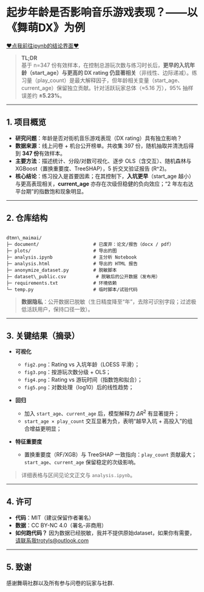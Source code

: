
# 起步年龄是否影响音乐游戏表现？——以《舞萌DX》为例

[❤点我前往ipynb的结论界面❤](https://inkcakesci.github.io/dtmn_maimai/)

> **TL;DR**  
> 基于 n=347 份有效样本，在控制总游玩次数与练习时长后，**更早的入坑年龄（start_age）与更高的 DX rating 仍显著相关**（非线性、边际递减）。练习量（play_count）是最大解释因子，但年龄相关变量（start_age、current_age）保留独立贡献。针对活跃玩家总体（≈5.16 万），95% 抽样误差约 **±5.23%**。

---

## 1. 项目概览

- **研究问题**：年龄是否对街机音乐游戏表现（DX rating）具有独立影响？  
- **数据来源**：线上问卷 + 机台公开榜单。共收集 397 份，随机抽取并清洗后得到 **347 份**有效样本。  
- **主要方法**：描述统计、分段/对数可视化、逐步 OLS（含交互）、随机森林与 XGBoost（置换重要度、TreeSHAP），5 折交叉验证报告 \(R^2\)。  
- **核心结论**：练习投入是首要因素；在其控制下，**入坑更早**（start_age 越小）与更高表现相关，**current_age** 亦存在次级但稳健的负向效应；“2 年左右达平台期”的指数饱和现象明显。

---

## 2. 仓库结构

```

dtmn\_maimai/
├─ document/                    # 已废弃：论文/报告（docx / pdf）
├─ plots/                       # 导出的图
├─ analysis.ipynb               # 主分析 Notebook
├─ analysis.html                # 导出的 HTML 报告
├─ anonymize_dataset.py         # 脱敏脚本
├─ dataset\_public.csv           # 脱敏后的公开数据（发布用）
├─ requirements.txt             # 环境依赖
└─ temp.py                      # 临时脚本/试验代码

````

> **数据隐私**：公开数据已脱敏（生日精度降至“年”，去除可识别字段；过滤极低活跃用户，保持口径一致）。

---

## 3. 关键结果（摘录）

* **可视化**

    * `fig2.png`：Rating vs 入坑年龄（LOESS 平滑）；
    * `fig3.png`：按游玩次数分级 + OLS；
    * `fig4.png`：Rating vs 游玩时间（指数饱和拟合）；
    * `fig5.png`：对数处理（log10）后的线性趋势；
* **回归**

    * 加入 `start_age`、`current_age` 后，模型解释力 $\Delta R^2$ 有显著提升；
    * `start_age × play_count` 交互显著为负，表明“越早入坑 + 高投入”的组合增益更明显；
* **特征重要度**

    * 置换重要度（RF/XGB）与 TreeSHAP 一致指向：`play_count` 贡献最大；`start_age`、`current_age` 保留稳定的次级影响。

> 详细表格与区间见论文正文与 `analysis.ipynb`。

---

## 4. 许可

* **代码**：MIT（建议保留作者署名）
* **数据**：CC BY-NC 4.0（署名-非商用）
* **如何跑代码？** 因为数据已经脱敏，我并不提供原始dataset，如果你有需要，请联系我trotyls@outlook.com

---

## 5. 致谢

感谢舞萌社群以及所有参与问卷的玩家与社群.
